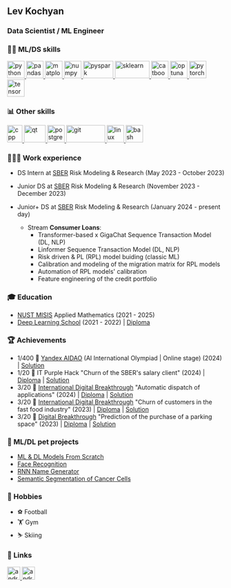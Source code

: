 ## Lev Kochyan
### Data Scientist / ML Engineer
</a>

### 🤹🏽 ML/DS skills
<p align="left"> 
  <a href="https://www.python.org" target="_blank"> 
    <img src="https://upload.wikimedia.org/wikipedia/commons/thumb/c/c3/Python-logo-notext.svg/1869px-Python-logo-notext.svg.png" alt="python" width="40" height="40"/>
  </a>
  
  <a href="https://pandas.pydata.org/" target="_blank"> 
    <img src="https://upload.wikimedia.org/wikipedia/commons/thumb/2/22/Pandas_mark.svg/411px-Pandas_mark.svg.png" alt="pandas" width="40" height="40"/>
  </a>
  
  <a href="https://matplotlib.org/" target="_blank"> 
    <img src="https://matplotlib.org/_static/images/documentation.svg" alt="matplotlib" width="40" height="40"/>
  </a>
  
  <a href="https://numpy.org/" target="_blank"> 
   <img src="https://user-images.githubusercontent.com/67586773/105040771-43887300-5a88-11eb-9f01-bee100b9ef22.png" alt="numpy" width="40" height="40"/>
  </a>

  <a href="https://spark.apache.org/docs/latest/api/python/index.html" target="_blank">
    <img src="https://upload.wikimedia.org/wikipedia/commons/thumb/f/f3/Apache_Spark_logo.svg/2560px-Apache_Spark_logo.svg.png" alt="pyspark" width="70" height="40"/>
  </a>

  <a href="https://scikit-learn.org/stable/" target="_blank"> 
    <img src="https://upload.wikimedia.org/wikipedia/commons/thumb/0/05/Scikit_learn_logo_small.svg/223px-Scikit_learn_logo_small.svg.png" alt="sklearn" width="80" height="40"/>
  </a>

  <a href="https://catboost.ai/" target="_blank"> 
    <img src="https://upload.wikimedia.org/wikipedia/commons/thumb/c/cc/CatBoostLogo.png/120px-CatBoostLogo.png" alt="catboost" width="40" height="40"/>
  </a>

  <a href="https://optuna.org/" target="_blank"> 
    <img src="https://avatars.githubusercontent.com/u/57251745?s=280&v=4" alt="optuna" width="40" height="40"/>
  </a>
  
  <a href="https://pytorch.org/" target="_blank"> 
    <img src="https://pytorch.org/assets/images/pytorch-logo.png" alt="pytorch" width="40" height="40"/>
  </a>

  <a href="https://www.tensorflow.org/tensorboard?hl=ru" target="_blank"> 
    <img src="https://upload.wikimedia.org/wikipedia/commons/thumb/2/2d/Tensorflow_logo.svg/1915px-Tensorflow_logo.svg.png" alt="tensorboard" width="40" height="40"/>
  </a>
  
</p>
  
### 📊 Other skills
<p>
  <a href="https://isocpp.org/" target="_blank"> 
    <img src="https://upload.wikimedia.org/wikipedia/commons/thumb/1/18/ISO_C%2B%2B_Logo.svg/107px-ISO_C%2B%2B_Logo.svg.png" alt="cpp" width="35" height="40"/>
  </a>
  
  <a href="https://www.qt.io/" target="_blank"> 
    <img src="https://upload.wikimedia.org/wikipedia/commons/thumb/0/0b/Qt_logo_2016.svg/164px-Qt_logo_2016.svg.png" alt="qt" width="50" height="40"/>
  </a>

  <a href="https://www.postgresql.org/" target="_blank"> 
    <img src="https://upload.wikimedia.org/wikipedia/commons/thumb/2/29/Postgresql_elephant.svg/993px-Postgresql_elephant.svg.png" alt="postgresql" width="40" height="40"/>
  </a>
  
  <a href="https://git-scm.com/" target="_blank"> 
    <img src="https://upload.wikimedia.org/wikipedia/commons/thumb/e/e0/Git-logo.svg/288px-Git-logo.svg.png" alt="git" width="90" height="40"/>
  </a>
  
  <a href="https://docs.kernel.org/" target="_blank"> 
    <img src="https://upload.wikimedia.org/wikipedia/commons/thumb/f/f1/Icons8_flat_linux.svg/1200px-Icons8_flat_linux.svg.png" alt="linux" width="40" height="40"/>
  </a>
  
  <a href="https://www.gnu.org/savannah-checkouts/gnu/bash/manual/bash.html" target="_blank"> 
    <img src="https://upload.wikimedia.org/wikipedia/commons/thumb/4/4b/Bash_Logo_Colored.svg/2048px-Bash_Logo_Colored.svg.png" alt="bash" width="40" height="40"/>
  </a>

### 👨🏻‍💻 Work experience
* DS Intern at [SBER](https://www.sberbank.ru) Risk Modeling & Research (May 2023 - October 2023)
* Junior DS at [SBER](https://www.sberbank.ru) Risk Modeling & Research (November 2023 - December 2023)  
* Junior+ DS at [SBER](https://www.sberbank.ru) Risk Modeling & Research (January 2024 - present day)

  -  Stream **Сonsumer Loans**:
      - Transformer-based x GigaChat Sequence Transaction Model (DL, NLP)
      - Linformer Sequence Transaction Model (DL, NLP)
      - Risk driven & PL (RPL) model buiding (classic ML)
      - Calibration and modeling of the migration matrix for RPL models
      - Automation of RPL models' calibration
      - Feature engineering of the credit portfolio

### 🎓 Education
* [NUST MISIS](https://misis.ru) Applied Mathematics (2021 - 2025)
* [Deep Learning School](https://dls.samcs.ru/) (2021 - 2022) | [Diploma](https://drive.google.com/file/d/1Ru6VRlJSXV4j530yw1Y-IlVPEVgy9ya_/view?usp=share_link)

### 🏆 Achievements
* 1/400 🥇 [Yandex AIDAO](https://education.yandex.ru/aidao) (AI International Olympiad | Online stage) (2024) | [Solution](https://github.com/incllude/AIDAO24)
* 1/20 🥇 IT Purple Hack "Churn of the SBER's salary client" (2024) | [Diploma](https://drive.google.com/file/d/1MA6gHccaXQbZDweaPibx3QsDZj3eTWFG/view?usp=sharing) | [Solution](https://github.com/KochyanLV/It_Purple_Hack)
* 3/20 🥉 [International Digital Breakthrough](https://hacks-ai.ru/) "Automatic dispatch of applications" (2024) | [Diploma](https://drive.google.com/file/d/1oFVTSZmcsAHiHPQ8PZ20iLQNa8Xs252f/view?usp=sharing) | [Solution](https://github.com/KochyanLV/CP_International)
* 3/20 🥉 [International Digital Breakthrough](https://hacks-ai.ru/) "Churn of customers in the fast food industry" (2023) | [Diploma](https://drive.google.com/file/d/184WJa_VcE31BYuchuT1YG__AmlHBQ9Tb/view?usp=sharing) | [Solution](https://github.com/KochyanLV/International_DigitalBreakthtough_BK)
* 3/20 🥉 [Digital Breakthrough](https://hacks-ai.ru/) "Prediction of the purchase of a parking space" (2023) | [Diploma](https://drive.google.com/file/d/1uxLFrAnh6MvEnr-5OvDvA2UIfcNTWa_E/view?usp=sharing) | [Solution](https://github.com/KochyanLV/Digital_Breakthrough)

### 🐶 ML/DL pet projects
* [ML & DL Models From Scratch](https://github.com/KochyanLV/Machine-Learning-Models)
* [Face Recognition](https://github.com/KochyanLV/Face-Recognition-Project/blob/main/project_face_recognition.ipynb)
* [RNN Name Generator](https://github.com/KochyanLV/Machine-Learning-Models/blob/main/DL/RNN_Name_Generator.ipynb)
* [Semantic Segmentation of Cancer Cells](https://github.com/KochyanLV/semantic-segmentation/blob/main/semantic-segmentation.ipynb)

### 🎲 Hobbies
* ⚽ Football
* 🏋️ Gym
* ⛷️ Skiing

### 🔗 Links
<p align="left"> 
  <a href="https://www.linkedin.com/in/kochyanlv/" target="_blank"> 
    <img src="https://upload.wikimedia.org/wikipedia/commons/thumb/c/ca/LinkedIn_logo_initials.png/800px-LinkedIn_logo_initials.png" alt="android" width="30" height="30"/> 
  </a>
  <a href="https://t.me/kochyanlv" target="_blank"> 
    <img src="https://upload.wikimedia.org/wikipedia/commons/thumb/8/82/Telegram_logo.svg/1024px-Telegram_logo.svg.png" alt="android" width="30" height="30"/> 
  </a>
</p>
